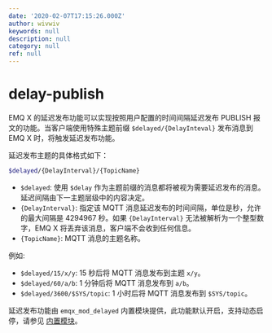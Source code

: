 ```yaml
---
date: '2020-02-07T17:15:26.000Z'
author: wivwiv
keywords: null
description: null
category: null
ref: null
---
```


# delay-publish

EMQ X 的延迟发布功能可以实现按照用户配置的时间间隔延迟发布 PUBLISH 报文的功能。当客户端使用特殊主题前缀 `$delayed/{DelayInteval}` 发布消息到 EMQ X 时，将触发延迟发布功能。

延迟发布主题的具体格式如下：

```bash
$delayed/{DelayInterval}/{TopicName}
```

* `$delayed`: 使用 `$delay` 作为主题前缀的消息都将被视为需要延迟发布的消息。延迟间隔由下一主题层级中的内容决定。
* `{DelayInterval}`: 指定该 MQTT 消息延迟发布的时间间隔，单位是秒，允许的最大间隔是 4294967 秒。如果 `{DelayInterval}` 无法被解析为一个整型数字，EMQ X 将丢弃该消息，客户端不会收到任何信息。
* `{TopicName}`: MQTT 消息的主题名称。

例如:

* `$delayed/15/x/y`: 15 秒后将 MQTT 消息发布到主题 `x/y`。
* `$delayed/60/a/b`: 1 分钟后将 MQTT 消息发布到 `a/b`。
* `$delayed/3600/$SYS/topic`: 1 小时后将 MQTT 消息发布到 `$SYS/topic`。

延迟发布功能由 `emqx_mod_delayed` 内置模块提供，此功能默认开启，支持动态启停，请参见 [内置模块](internal-modules.md)。

